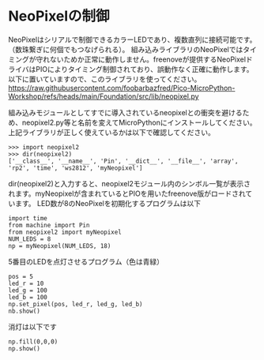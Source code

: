 # NeoPixelの制御

NeoPixelはシリアルで制御できるカラーLEDであり、複数直列に接続可能です。（数珠繋ぎに何個でもつなげられる）。
組み込みライブラリのNeoPixelではタイミングが守れないためか正常に動作しません。freenoveが提供するNeoPixelドライバはPIOによりタイミング制御されており、誤動作なく正確に動作します。以下に置いていますので、このライブラリを使ってください。
https://raw.githubusercontent.com/foobarbazfred/Pico-MicroPython-Workshop/refs/heads/main/Foundation/src/lib/neopixel.py

組み込みモジュールとしてすでに導入されているneopixelとの衝突を避けるため、neopixel2.py等と名前を変えてMicroPythonにインストールしてください。
上記ライブラリが正しく使えているかは以下で確認してください。
```
>>> import neopixel2
>>> dir(neopixel2)
['__class__', '__name__', 'Pin', '__dict__', '__file__', 'array', 'rp2', 'time', 'ws2812', 'myNeopixel']
```
dir(neopixel2)と入力すると、neopixel2モジュール内のシンボル一覧が表示されます。myNeopixelが含まれているとPIOを用いたfreenove版がロードされています。
LED数が8のNeoPixelを初期化するプログラムは以下
```
import time
from machine import Pin
from neopixel2 import myNeopixel
NUM_LEDS = 8
np = myNeopixel(NUM_LEDS, 18)
```
5番目のLEDを点灯させるプログラム（色は青緑）
```
pos = 5
led_r = 10
led_g = 100
led_b = 100
np.set_pixel(pos, led_r, led_g, led_b)
nb.show()
```
消灯は以下です
```
np.fill(0,0,0)
np.show()
```
